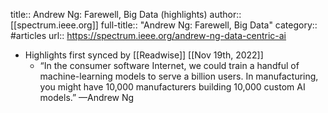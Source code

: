 title:: Andrew Ng: Farewell, Big Data (highlights)
author:: [[spectrum.ieee.org]]
full-title:: "Andrew Ng: Farewell, Big Data"
category:: #articles
url:: https://spectrum.ieee.org/andrew-ng-data-centric-ai

- Highlights first synced by [[Readwise]] [[Nov 19th, 2022]]
	- “In the consumer software Internet, we could train a handful of machine-learning models to serve a billion users. In manufacturing, you might have 10,000 manufacturers building 10,000 custom AI models.”
	  	—Andrew Ng